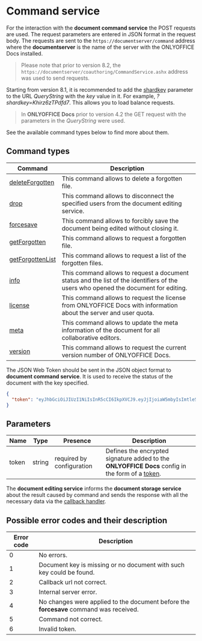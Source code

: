 # Command service

For the interaction with the **document command service** the POST requests are used. The request parameters are entered in JSON format in the request body. The requests are sent to the `https://documentserver/command` address where the **documentserver** is the name of the server with the ONLYOFFICE Docs installed.

> Please note that prior to version 8.2, the `https://documentserver/coauthoring/CommandService.ashx` address was used to send requests.

Starting from version 8.1, it is recommended to add the [shardkey](../../get-started/configuration/shard-key.md) parameter to the URL *QueryString* with the *key* value in it. For example, *?shardkey=Khirz6zTPdfd7*. This allows you to load balance requests.

> In **ONLYOFFICE Docs** prior to version 4.2 the GET request with the parameters in the *QueryString* were used.

See the available command types below to find more about them.

## Command types

| Command                                 | Description                                                                                                                        |
| --------------------------------------- | ---------------------------------------------------------------------------------------------------------------------------------- |
| [deleteForgotten](deleteforgotten.md)   | This command allows to delete a forgotten file.                                                                                    |
| [drop](drop.md)                         | This command allows to disconnect the specified users from the document editing service.                                           |
| [forcesave](forcesave.md)               | This command allows to forcibly save the document being edited without closing it.                                                 |
| [getForgotten](getforgotten.md)         | This command allows to request a forgotten file.                                                                                   |
| [getForgottenList](getforgottenlist.md) | This command allows to request a list of the forgotten files.                                                                      |
| [info](info.md)                         | This command allows to request a document status and the list of the identifiers of the users who opened the document for editing. |
| [license](license.md)                   | This command allows to request the license from ONLYOFFICE Docs with information about the server and user quota.                  |
| [meta](meta.md)                         | This command allows to update the meta information of the document for all collaborative editors.                                  |
| [version](version.md)                   | This command allows to request the current version number of ONLYOFFICE Docs.                                                      |

The JSON Web Token should be sent in the JSON object format to **document command service**. It is used to receive the status of the document with the key specified.

``` json
{
  "token": "eyJhbGciOiJIUzI1NiIsInR5cCI6IkpXVCJ9.eyJjIjoiaW5mbyIsImtleSI6IktoaXJ6NnpUUGRmZDcifQ.r_6sThjFABsHMNHhkVdHDSz4jwkbXRQNYdvawkBGJgg"
}
```

## Parameters

| Name  | Type   | Presence                  | Description                                                                                                                                                                                                     |
| ----- | ------ | ------------------------- | --------------------------------------------------------------------------------------------------------------------------------------------------------------------------------------------------------------- |
| token | string | required by configuration | Defines the encrypted signature added to the **ONLYOFFICE Docs** config in the form of a [token](../../additional-api/signature/request/token-in-body.md#request-to-receive-the-status-of-the-edited-document). |

The **document editing service** informs the **document storage service** about the result caused by command and sends the response with all the necessary data via the [callback handler](../../usage-api/callback-handler.md).

## Possible error codes and their description

| Error code | Description                                                                            |
| ---------- | -------------------------------------------------------------------------------------- |
| 0          | No errors.                                                                             |
| 1          | Document key is missing or no document with such key could be found.                   |
| 2          | Callback url not correct.                                                              |
| 3          | Internal server error.                                                                 |
| 4          | No changes were applied to the document before the **forcesave** command was received. |
| 5          | Command not correct.                                                                   |
| 6          | Invalid token.                                                                         |
